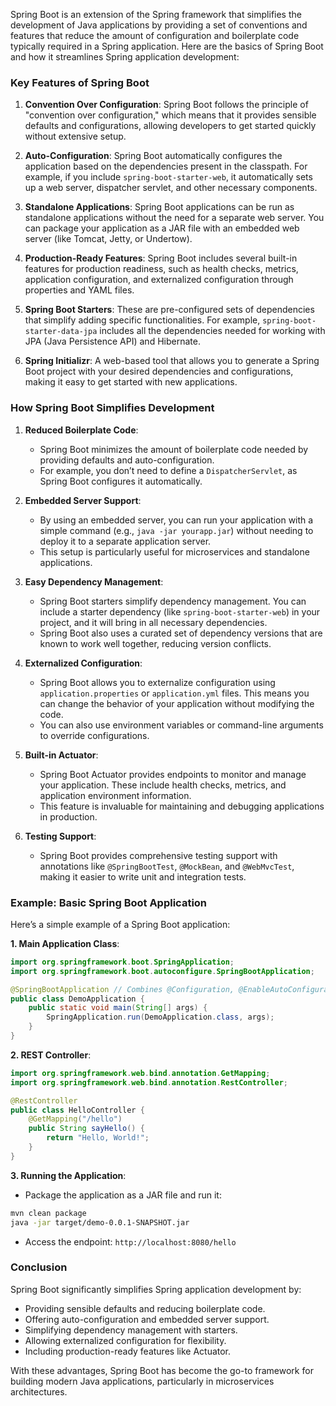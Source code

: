Spring Boot is an extension of the Spring framework that simplifies the development of Java applications by providing a set of conventions and features that reduce the amount of configuration and boilerplate code typically required in a Spring application. Here are the basics of Spring Boot and how it streamlines Spring application development:

### Key Features of Spring Boot

1. **Convention Over Configuration**: Spring Boot follows the principle of "convention over configuration," which means that it provides sensible defaults and configurations, allowing developers to get started quickly without extensive setup.

2. **Auto-Configuration**: Spring Boot automatically configures the application based on the dependencies present in the classpath. For example, if you include `spring-boot-starter-web`, it automatically sets up a web server, dispatcher servlet, and other necessary components.

3. **Standalone Applications**: Spring Boot applications can be run as standalone applications without the need for a separate web server. You can package your application as a JAR file with an embedded web server (like Tomcat, Jetty, or Undertow).

4. **Production-Ready Features**: Spring Boot includes several built-in features for production readiness, such as health checks, metrics, application configuration, and externalized configuration through properties and YAML files.

5. **Spring Boot Starters**: These are pre-configured sets of dependencies that simplify adding specific functionalities. For example, `spring-boot-starter-data-jpa` includes all the dependencies needed for working with JPA (Java Persistence API) and Hibernate.

6. **Spring Initializr**: A web-based tool that allows you to generate a Spring Boot project with your desired dependencies and configurations, making it easy to get started with new applications.

### How Spring Boot Simplifies Development

1. **Reduced Boilerplate Code**:
   - Spring Boot minimizes the amount of boilerplate code needed by providing defaults and auto-configuration.
   - For example, you don’t need to define a `DispatcherServlet`, as Spring Boot configures it automatically.

2. **Embedded Server Support**:
   - By using an embedded server, you can run your application with a simple command (e.g., `java -jar yourapp.jar`) without needing to deploy it to a separate application server.
   - This setup is particularly useful for microservices and standalone applications.

3. **Easy Dependency Management**:
   - Spring Boot starters simplify dependency management. You can include a starter dependency (like `spring-boot-starter-web`) in your project, and it will bring in all necessary dependencies.
   - Spring Boot also uses a curated set of dependency versions that are known to work well together, reducing version conflicts.

4. **Externalized Configuration**:
   - Spring Boot allows you to externalize configuration using `application.properties` or `application.yml` files. This means you can change the behavior of your application without modifying the code.
   - You can also use environment variables or command-line arguments to override configurations.

5. **Built-in Actuator**:
   - Spring Boot Actuator provides endpoints to monitor and manage your application. These include health checks, metrics, and application environment information.
   - This feature is invaluable for maintaining and debugging applications in production.

6. **Testing Support**:
   - Spring Boot provides comprehensive testing support with annotations like `@SpringBootTest`, `@MockBean`, and `@WebMvcTest`, making it easier to write unit and integration tests.

### Example: Basic Spring Boot Application

Here’s a simple example of a Spring Boot application:

**1. Main Application Class**:
```java
import org.springframework.boot.SpringApplication;
import org.springframework.boot.autoconfigure.SpringBootApplication;

@SpringBootApplication // Combines @Configuration, @EnableAutoConfiguration, and @ComponentScan
public class DemoApplication {
    public static void main(String[] args) {
        SpringApplication.run(DemoApplication.class, args);
    }
}
```

**2. REST Controller**:
```java
import org.springframework.web.bind.annotation.GetMapping;
import org.springframework.web.bind.annotation.RestController;

@RestController
public class HelloController {
    @GetMapping("/hello")
    public String sayHello() {
        return "Hello, World!";
    }
}
```

**3. Running the Application**:
- Package the application as a JAR file and run it:
```bash
mvn clean package
java -jar target/demo-0.0.1-SNAPSHOT.jar
```
- Access the endpoint: `http://localhost:8080/hello`

### Conclusion

Spring Boot significantly simplifies Spring application development by:

- Providing sensible defaults and reducing boilerplate code.
- Offering auto-configuration and embedded server support.
- Simplifying dependency management with starters.
- Allowing externalized configuration for flexibility.
- Including production-ready features like Actuator.

With these advantages, Spring Boot has become the go-to framework for building modern Java applications, particularly in microservices architectures.